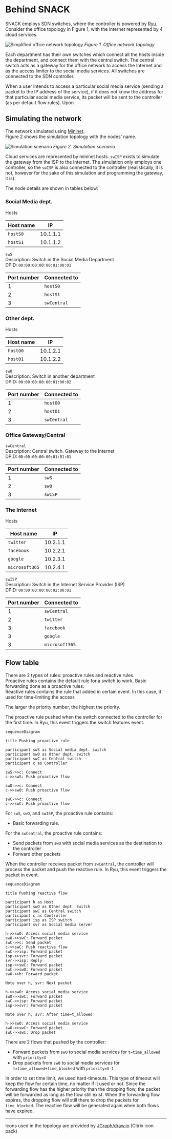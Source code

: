 Behind SNACK
================

SNACK employs SDN switches, where the controller is powered by [Ryu](https://ryu-sdn.org/).  
Consider the office topology in Figure 1, with the internet represented by 4 cloud services.

![Simplified office network topology](assets/office-topo.png "Office network topology, simple version")
*Figure 1. Office network topology*

Each department has their own switches which connect all the hosts inside the department, and connect them
with the central switch. The central switch acts as a gateway for the office network to access the Internet
and as the access limiter to the social media services. All switches are connected to the SDN controller.

When a user intends to access a particular social media service (sending a packet to the IP address of the service),
if it does not know the address for that particular social media service, its packet will be sent to the controller
(as per default flow rules). Upon


Simulating the network
-------------------------

The network simulated using [Mininet](https://mininet.org).  
Figure 2 shows the simulation topology with the nodes' name.

![Simulation scenario](assets/simulation-scenario.png "Simulation scenario")
*Figure 2. Simulation scenario*

Cloud services are represented by mininet hosts. `swISP` exists to simulate the gateway from the ISP
to the Internet. The simulation only employs one controller, so the `swISP` is also connected to the controller
(realistically, it is not, however for the sake of this simulation and programming the gateway, it is).

The node details are shown in tables below:

### Social Media dept.

Hosts

| Host name | IP       |
|-----------|----------|
| `hostS0`  | 10.1.1.1 |
| `hostS1`  | 10.1.1.2 |

`swS`  
Description: Switch in the Social Media Department  
DPID: `00:00:00:00:00:01:00:01`

| Port number | Connected to |
| ----------- | ------------ |
| 1 | `hostS0` |
| 2 | `hostS1` |
| 3 | `swCentral` |

### Other dept.

Hosts

| Host name | IP       |
|-----------|----------|
| `hostO0`  | 10.1.2.1 |
| `hostO1`  | 10.1.2.2 |

`swO`  
Description: Switch in another department  
DPID: `00:00:00:00:00:01:00:02`

| Port number | Connected to |
| ----------- |--------------|
| 1 | `hostO0`     |
| 2 | `hostO1`     |
| 3 | `swCentral`  |

### Office Gateway/Central

`swCentral`  
Description: Central switch. Gateway to the Internet  
DPID: `00:00:00:00:00:01:01:01`

| Port number | Connected to |
| ----------- |--------------|
| 1 | `swS`        |
| 2 | `swO`        |
| 3 | `swISP`      |

### The Internet

Hosts

| Host name      | IP       |
|----------------|----------|
| `twitter`      | 10.2.1.1 |
| `facebook`     | 10.2.2.1 |
| `google`       | 10.2.3.1 |
| `microsoft365` | 10.2.4.1 |

`swISP`  
Description: Switch in the Internet Service Provider (ISP)  
DPID: `00:00:00:00:00:02:00:01`

| Port number | Connected to   |
| ----------- |----------------|
| 1 | `swCentral`    |
| 2 | `twitter`      |
| 3 | `facebook`     |
| 3 | `google`       |
| 3 | `microsoft365` |


Flow table
-----------

There are 2 types of rules: proactive rules and reactive rules.  
Proactive rules contains the default rule for a switch to work. Basic forwarding done as a proactive rules.  
Reactive rules contains the rule that added in certain event. In this case, it used for time-limiting the access

The larger the priority number, the highest the priority.


The proactive rule pushed when the switch connected to the controller for the first time.
In Ryu, this event triggers the switch features event.
```mermaid
sequenceDiagram

title Pushing proactive rule

participant swS as Social media dept. switch
participant swO as Other dept. switch
participant swC as Central switch
participant c as Controller

swS->>c: Connect
c->>swS: Push proactive flow

swO->>c: Connect
c->>swO: Push proactive flow

swC->>c: Connect
c->>swC: Push proactive flow
```
For `swS`, `swO`, and `swISP`, the proactive rule contains:
- Basic forwarding rule.  

For the `swCentral`, the
proactive rule contains:
- Send packets from `swO` with social media services as the destination to the controller
- Forward other packets

When the controller receives packet from `swCentral`, the controller will process the packet and push the reactive rule.
In Ryu, this event triggers the packet in event.
```mermaid
sequenceDiagram

title Pushing reactive flow

participant h as Host
participant swO as Other dept. switch
participant swC as Central switch
participant c as Controller
participant isp as ISP switch
participant svr as Social media server

h->>swO: Access social media service
swO->>swC: Forward packet
swC->>c: Send packet
c->>swC: Push reactive flow
swC->>isp: Forward packet
isp->>svr: Forward packet
svr->>isp: Reply
isp->>swC: Forward packet
swC->>swO: Forward packet
swO->>h: Forward packet

Note over h, svr: Next packet

h->>swO: Access social media service
swO->>swC: Forward packet
swC->>isp: Forward packet
isp->>svr: Forward packet

Note over h, svr: After time=t_allowed

h->>swO: Access social media service
swO->>swC: Forward packet
swC->>swC: Drop packet
```

There are 2 flows that pushed by the controller:
- Forward packets from `swO` to social media services for `t=time_allowed` with `priority=X`
- Drop packets from `sw0` to social media services for `t=time_allowed+time_blocked` with `priority=X-1`

In order to set time limit, we used hard-timeouts. This type of timeout will keep the flow for certain time,
no matter if it used or not. Since the forwarding flow has the higher priority than the dropping flow, the packet will
be forwarded as long as the flow still exist. When the forwarding flow expires, the dropping flow will still there to
drop the packets for `time_blocked`. The reactive flow will be generated again when both flows have expired.

- - -

Icons used in the topology are provided by [JGraph/draw.io](https://jgraph.github.io/drawio/) (Citrix icon pack)

